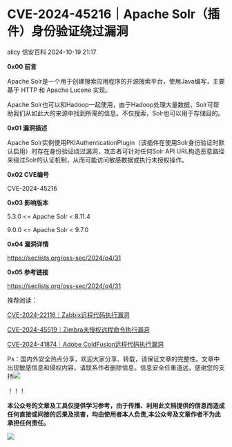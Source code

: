 #  CVE-2024-45216｜Apache Solr（插件）身份验证绕过漏洞   
alicy  信安百科   2024-10-19 21:17  
  
**0x00 前言**  
  
  
Apache Solr是一个用于创建搜索应用程序的开源搜索平台，使用Java编写，主要基于 HTTP 和 Apache Lucene 实现。  
  
  
Apache Solr也可以和Hadoop一起使用，由于Hadoop处理大量数据，Solr可帮助我们从如此大的来源中找到所需的信息。不仅搜索，Solr也可以用于存储目的。  
  
  
  
**0x01 漏洞描述**  
  
  
Apache Solr实例使用PKIAuthenticationPlugin（该插件在使用Solr身份验证时默认启用）时存在身份验证绕过漏洞，攻击者可针对任何Solr API URL构造恶意路径来绕过Solr的认证机制，从而可能访问敏感数据或执行未授权操作。  
  
  
  
**0x02 CVE编号**  
  
  
CVE-2024-45216  
  
  
  
**0x03 影响版本**  
  
  
5.3.0 <= Apache Solr < 8.11.4  
  
9.0.0 <= Apache Solr < 9.7.0  
  
  
  
**0x04 漏洞详情**  
  
  
https://seclists.org/oss-sec/2024/q4/31  
  
  
  
**0x05 参考链接**  
  
  
https://seclists.org/oss-sec/2024/q4/31  
  
  
  
  
推荐阅读：  
  
  
[CVE-2024-22116｜Zabbix远程代码执行漏洞](http://mp.weixin.qq.com/s?__biz=Mzg2ODcxMjYzMA==&mid=2247485620&idx=3&sn=9bb5499ad579f50ab2f5221d87a82880&chksm=cea9616df9dee87b515f0a423dbdc5e4b602201b653a44730274d4e74452050804d5e04707c0&scene=21#wechat_redirect)  
  
  
  
[CVE-2024-45519｜Zimbra未授权远程命令执行漏洞](http://mp.weixin.qq.com/s?__biz=Mzg2ODcxMjYzMA==&mid=2247485603&idx=1&sn=0aace150f7159772a5abf105139e2979&chksm=cea9617af9dee86c53f7ac2a291996c0f66a2fb93525c53f1c20c72150924581affe8031fa5b&scene=21#wechat_redirect)  
  
  
  
[CVE-2024-41874｜Adobe ColdFusion远程代码执行漏洞](http://mp.weixin.qq.com/s?__biz=Mzg2ODcxMjYzMA==&mid=2247485575&idx=2&sn=59f0882b3ee17d63f13f2e97a624d918&chksm=cea9615ef9dee8485f0c999a0cf0135bcb084084af2974a4e1dedd7b248369fdad54289c0931&scene=21#wechat_redirect)  
  
  
  
  
  
Ps：国内外安全热点分享，欢迎大家分享、转载，请保证文章的完整性。文章中出现敏感信息和侵权内容，请联系作者删除信息。信息安全任重道远，感谢您的支持![](https://mmbiz.qpic.cn/mmbiz_png/Whm7t4Je6urTIficI8UhQibwpYWx4ic7Bk40AJlXrgx3icofWCbd5cbJFheld132R8exvlHnicn0AUjHLmVok4wV9qA/640?wx_fmt=png&wxfrom=5&wx_lazy=1&wx_co=1 "")  
  
！！！  
  
  
**本公众号的文章及工具仅提供学习参考，由于传播、利用此文档提供的信息而造成任何直接或间接的后果及损害，均由使用者本人负责,本公众号及文章作者不为此承担任何责任。**  
  
![](https://mmbiz.qpic.cn/mmbiz_png/Whm7t4Je6uqQ24S6worK6npevNP8p1uPc9jQeMAib2iaibBnibOzFaIbD0KlvsEtUAmL3xdbJJnWk74Y1KfBcIazzw/640?wx_fmt=png "")  
  
  
